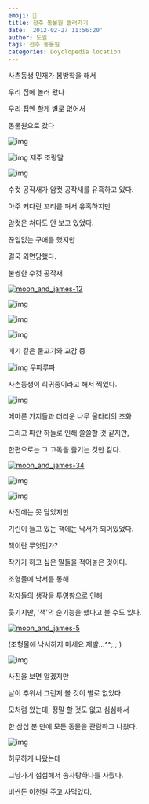 ```yaml
---
emoji: 🦁
title: 전주 동물원 놀러가기
date: '2012-02-27 11:56:20'
author: 도일
tags: 전주 동물원
categories: Doyclopedia location
---
```


 사촌동생 민재가 봄방학을 해서

우리 집에 놀러 왔다

우리 집엔 할게 별로 없어서

동물원으로 갔다



 

![img](./img/IMG_2412.jpg)

 


![img](./img/IMG_2413.jpg)
제주 조랑말

 

 

![img](./img/IMG_2414.jpg) 

수컷 공작새가 암컷 공작새를 유혹하고 있다.

아주 커다란 꼬리를 펴서 유혹하지만

암컷은 쳐다도 안 보고 있었다.



끊임없는 구애를 했지만

결국 외면당했다.

불쌍한 수컷 공작새

[![moon_and_james-12](./img/original_12.png)](http://m.gfmarket.naver.com/sticker/detail/code/moon_and_james)

 

 


![img](./img/IMG_2415.jpg)


![img](./img/IMG_2416.jpg)

![img](./img/IMG_2417.jpg)



매기 같은 물고기와 교감 중

 


![img](./img/IMG_2418.jpg)
우파루파

사촌동생이 희귀종이라고 해서 찍었다.



![img](./img/IMG_2420.jpg)

메마른 가지들과 더러운 나무 울타리의 조화

그리고 파란 하늘로 인해 쓸쓸할 것 같지만,

한편으로는 그 고독을 즐기는 것만 같다.

[![moon_and_james-34](./img/original_34.png)](http://m.gfmarket.naver.com/sticker/detail/code/moon_and_james)

![img](./img/IMG_2421.jpg)


![img](./img/IMG_2424.jpg)

사진에는 못 담았지만

기린이 들고 있는 책에는 낙서가 되어있었다.



책이란 무엇인가?

작가가 하고 싶은 말들을 적어놓은 것이다.

조형물에 낙서를 통해

각자들의 생각을 투영함으로 인해

웃기지만, '책'의 순기능을 했다고 볼 수도 있다.

[![moon_and_james-5](./img/original_5.png)](http://m.gfmarket.naver.com/sticker/detail/code/moon_and_james)



(조형물에 낙서하지 마세요 제발...^^;;; )




![img](./img/IMG_2425.jpg)

 

사진을 보면 알겠지만

날이 추워서 그런지 볼 것이 별로 없었다.

모처럼 왔는데, 정말 할 것도 없고 심심해서

한 삼십 분 만에 모든 동물을 관람하고 나왔다.

 


 

 

![img](./img/IMG_2426.jpg)

허무하게 나왔는데

그냥가기 섭섭해서 솜사탕하나를 사줬다.

비싼돈 이천원 주고 사먹었다.